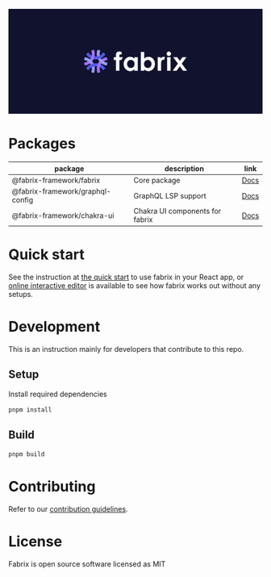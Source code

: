 ![cover](./assets/cover.png)

# Packages

| package                           | description                     | link                                        |
| --------------------------------- | --------------------------------| ------------------------------------------- |
| @fabrix-framework/fabrix          | Core package                    | [Docs](./packages/fabrix/README.md)         |
| @fabrix-framework/graphql-config  | GraphQL LSP support             | [Docs](./packages/graphql-config/README.md) |
| @fabrix-framework/chakra-ui       | Chakra UI components for fabrix | [Docs](./packages/chakra-ui/README.md)      |

# Quick start

See the instruction at [the quick start](./packages/fabrix/README.md#quick-start) to use fabrix in your React app, or [online interactive editor](https://fabrix-framework.github.io/editor/) is available to see how fabrix works out without any setups.

# Development

This is an instruction mainly for developers that contribute to this repo.

## Setup 

Install required dependencies

```bash
pnpm install
```

## Build

```bash
pnpm build
```

# Contributing

Refer to our [contribution guidelines](./CONTRIBUTING.md).

# License

Fabrix is open source software licensed as MIT

